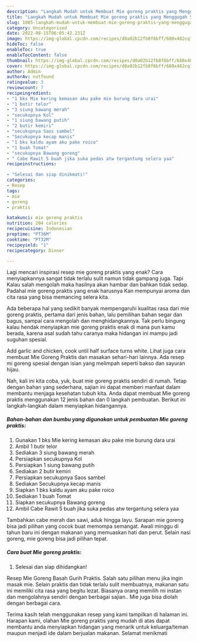 ```yaml
---
description: "Langkah Mudah untuk Membuat Mie goreng praktis yang Menggugah Selera, Buat Buka Puasa Menggugah Selera"
title: "Langkah Mudah untuk Membuat Mie goreng praktis yang Menggugah Selera, Buat Buka Puasa Menggugah Selera"
slug: 1085-langkah-mudah-untuk-membuat-mie-goreng-praktis-yang-menggugah-selera-buat-buka-puasa-menggugah-selera
category: Uncategorized
date: 2022-08-15T06:05:42.231Z
image: https://img-global.cpcdn.com/recipes/d0a02b12fb8f6bff/680x482cq70/mie-goreng-praktis-foto-resep-utama.jpg
hideToc: false
enableToc: true
enableTocContent: false
thumbnail: https://img-global.cpcdn.com/recipes/d0a02b12fb8f6bff/680x482cq70/mie-goreng-praktis-foto-resep-utama.jpg
cover: https://img-global.cpcdn.com/recipes/d0a02b12fb8f6bff/680x482cq70/mie-goreng-praktis-foto-resep-utama.jpg
author: Admin
authorAv: notfound
ratingvalue: 3
reviewcount: 7
recipeingredient:
- "1 bks Mie kering kemasan aku pake mie burung dara urai"
- "1 butir telor"
- "3 siung bawang merah"
- "secukupnya Kol"
- "1 siung bawang putih"
- "2 butir kemiri"
- "secukupnya Saos sambel"
- "Secukupnya kecap manis"
- "1 bks kaldu ayam aku pake roico"
- "1 buah Tomat"
- "secukupnya Bawang goreng"
- " Cabe Rawit 5 buah jika suka pedas atw tergantung selera yaa"
recipeinstructions:

- "Selesai dan siap dinikmati!"
categories:
- Resep
tags:
- mie
- goreng
- praktis

katakunci: mie goreng praktis 
nutrition: 204 calories
recipecuisine: Indonesian
preptime: "PT36M"
cooktime: "PT32M"
recipeyield: "1"
recipecategory: Dinner

---
```



Lagi mencari inspirasi resep mie goreng praktis yang enak? Cara menyiapkannya sangat tidak terlalu sulit namun tidak gampang juga. Tapi Kalau salah mengolah maka hasilnya akan hambar dan bahkan tidak sedap. Padahal mie goreng praktis yang enak harusnya Kan mempunyai aroma dan cita rasa yang bisa memancing selera kita.


Ada beberapa hal yang sedikit banyak mempengaruhi kualitas rasa dari mie goreng praktis, pertama dari jenis bahan, lalu pemilihan bahan segar dan bagus, sampai cara mengolah dan menghidangkannya. Tak perlu bingung kalau hendak menyiapkan mie goreng praktis enak di mana pun kamu berada, karena asal sudah tahu caranya maka hidangan ini mampu jadi suguhan spesial.

Add garlic and chicken, cook until half surface turns white. Lihat juga cara membuat Mie Goreng Praktis dan masakan sehari-hari lainnya. Ada resep mi goreng spesial dengan isian yang melimpah seperti bakso dan sayuran hijau.


Nah, kali ini kita coba, yuk, buat mie goreng praktis sendiri di rumah. Tetap dengan bahan yang sederhana, sajian ini dapat memberi manfaat dalam membantu menjaga kesehatan tubuh kita. Anda dapat membuat Mie goreng praktis menggunakan 12 jenis bahan dan 0 langkah pembuatan. Berikut ini langkah-langkah dalam menyiapkan hidangannya.

<!--inarticleads1-->

##### Bahan-bahan dan bumbu yang digunakan untuk pembuatan Mie goreng praktis:

1. Gunakan 1 bks Mie kering kemasan aku pake mie burung dara urai
1. Ambil 1 butir telor
1. Sediakan 3 siung bawang merah
1. Persiapkan secukupnya Kol
1. Persiapkan 1 siung bawang putih
1. Sediakan 2 butir kemiri
1. Persiapkan secukupnya Saos sambel
1. Sediakan Secukupnya kecap manis
1. Siapkan 1 bks kaldu ayam aku pake roico
1. Sediakan 1 buah Tomat
1. Siapkan secukupnya Bawang goreng
1. Ambil  Cabe Rawit 5 buah jika suka pedas atw tergantung selera yaa


Tambahkan cabe merah dan sawi, aduk hingga layu. Sarapan mie goreng bisa jadi pilihan yang cocok buat memompa semangat. Awali minggu di tahun baru ini dengan makanan yang memuaskan hati dan perut. Selain nasi goreng, mie goreng bisa jadi pilihan tepat. 

<!--inarticleads2-->

##### Cara buat Mie goreng praktis:


1. Selesai dan siap dihidangkan!

Resep Mie Goreng Basah Gurih Praktis. Salah satu pilihan menu jika ingin masak mie. Selain praktis dan tidak terlalu sulit membuatnya, makanan satu ini memiliki cita rasa yang begitu lezat. Biasanya orang memilih mi instan dan mengolahnya sendiri dengan berbagai sajian.. Mie juga bisa diolah dengan berbagai cara. 

Terima kasih telah menggunakan resep yang kami tampilkan di halaman ini. Harapan kami, olahan Mie goreng praktis yang mudah di atas dapat membantu anda menyiapkan hidangan yang menarik untuk keluarga/teman maupun menjadi ide dalam berjualan makanan. Selamat menikmati
